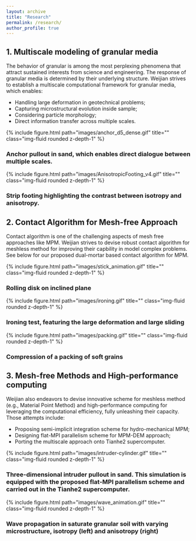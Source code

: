 ```yaml
---
layout: archive
title: "Research"
permalink: /research/
author_profile: true
---
```


## 1. Multiscale modeling of granular media

The behavior of granular is among the most perplexing phenomena that attract sustained interests from science and engineering. The response of granular media is determined by their underlying structure. Weijian strives to establish a multiscale computational framework for granular media, which enables:

* Handling large deformation in geotechnical problems;
* Capturing microstructural evolution inside sample;
* Considering particle morphology;
* Direct information transfer across multiple scales.

<div class="row justify-content-sm-center">
    <div class="col-sm mt-3 mt-md-0" style="max-width: 750px; margin: auto;"> 
        {% include figure.html path="images/anchor_d5_dense.gif" title="" class="img-fluid rounded z-depth-1" %}
        <div class="caption center">
            <h3> Anchor pullout in sand, which enables direct dialogue between multiple scales.</h3>
        </div>
    </div>
</div>

<div class="row justify-content-sm-center">
    <div class="col-sm-3 mt-3 mt-md-0" style="max-width: 750px; margin: auto;"> 
        {% include figure.html path="images/AnisotropicFooting_v4.gif" title="" class="img-fluid rounded z-depth-1" %}
        <div class="caption center">
            <h3>Strip footing highlighting the contrast between isotropy and anisotropy.</h3>
        </div>
    </div>
</div>

## 2. Contact Algorithm for Mesh-free Approach

Contact algorithm is one of the challenging aspects of mesh free approaches like MPM. Weijian strives to devise robust contact algorithm for meshless method for improving their capbility in model complex problems. See below for our proposed dual-mortar based contact algorithm for MPM.


<div class="row">
    <div class="col-sm mt-3 mt-md-0" style="max-width: 750px; margin: auto;"> 
        {% include figure.html path="images/stick_animation.gif" title="" class="img-fluid rounded z-depth-1" %}
    <div class="caption center">
        <h3>Rolling disk on inclined plane</h3>
    </div>
</div>
</div>

<div class="row">
    <div class="col-sm mt-3 mt-md-0" style="max-width: 750px; margin: auto;"> 
        {% include figure.html path="images/ironing.gif" title="" class="img-fluid rounded z-depth-1" %}
    <div class="caption center">
        <h3>Ironing test, featuring the large deformation and large sliding</h3>
    </div>
</div>
</div>

<div class="row">
    <div class="col-sm mt-3 mt-md-0" style="max-width: 750px; margin: auto;"> 
        {% include figure.html path="images/packing.gif" title="" class="img-fluid rounded z-depth-1" %}
    <div class="caption center">
        <h3>Compression of a packing of soft grains</h3>
    </div>
</div>
</div>

## 3. Mesh-free Methods and High-performance computing

Weijian also endeavors to devise innovative scheme for meshless method (e.g., Material Point Method) and high-performance computing for leveraging the computational efficiency, fully unleashing their capacity. Those attempts include:

* Proposing semi-implicit integration scheme for hydro-mechanical MPM;
* Designing flat-MPI parallelism scheme for MPM-DEM approach;
* Porting the multiscale approach onto Tianhe2 supercomputer.

<div class="row justify-content-sm-center">
    <div class="col-sm mt-3 mt-md-0" style="max-width: 750px; margin: auto;"> 
        {% include figure.html path="images/intruder-cylinder.gif" title="" class="img-fluid rounded z-depth-1" %}
        <div class="caption center">
            <h3>Three-dimensional intruder pullout in sand. This simulation is equipped with the proposed flat-MPI parallelism scheme and carried out in the Tianhe2 supercomputer.</h3>
        </div>
    </div>
</div>

<div class="row justify-content-sm-center">
    <div class="col-sm mt-3 mt-md-0" style="max-width: 750px; margin: auto;"> 
        {% include figure.html path="images/wave_animation.gif" title="" class="img-fluid rounded z-depth-1" %}
        <div class="caption center">
            <h3>Wave propagation in saturate granular soil with varying microstructure, isotropy (left) and anisotropy (right)</h3>
        </div>
    </div>
</div>